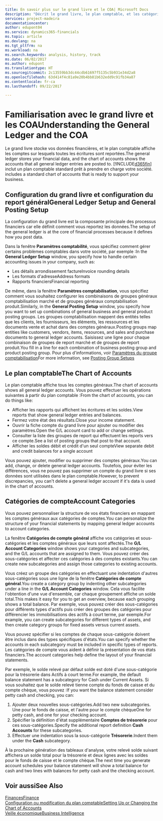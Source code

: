 ```yaml
---
title: En savoir plus sur le grand livre et le COA| Microsoft Docs
description: "Décrit le grand livre, le plan comptable, et les catégories de compte."
services: project-madeira
documentationcenter: 
author: edupont04
ms.service: dynamics365-financials
ms.topic: article
ms.devlang: na
ms.tgt_pltfrm: na
ms.workload: na
ms.search.keywords: analysis, history, track
ms.date: 06/02/2017
ms.author: edupont
ms.translationtype: HT
ms.sourcegitcommit: 2c13559bb3dc44cdb61697f5135c5b931e34d2a8
ms.openlocfilehash: 63d414f4c81a9e20b4bb81b632edd9c91fb34a87
ms.contentlocale: fr-ca
ms.lasthandoff: 09/22/2017

---
```

# <a name="understanding-the-general-ledger-and-the-coa"></a><span data-ttu-id="b021f-103">Familiarisation avec le grand livre et les COA</span><span class="sxs-lookup"><span data-stu-id="b021f-103">Understanding the General Ledger and the COA</span></span>
<span data-ttu-id="b021f-104">Le grand livre stocke vos données financières, et le plan comptable affiche les comptes sur lesquels toutes les écritures sont reportées.</span><span class="sxs-lookup"><span data-stu-id="b021f-104">The general ledger stores your financial data, and the chart of accounts shows the accounts that all general ledger entries are posted to.</span></span> [!INCLUDE[d365fin](includes/d365fin_md.md)]<span data-ttu-id="b021f-105"> inclut un plan comptable standard prêt à prendre en charge votre société.</span><span class="sxs-lookup"><span data-stu-id="b021f-105"> includes a standard chart of accounts that is ready to support your business.</span></span>

## <a name="general-ledger-setup-and-general-posting-setup"></a><span data-ttu-id="b021f-106">Configuration du grand livre et configuration du report général</span><span class="sxs-lookup"><span data-stu-id="b021f-106">General Ledger Setup and General Posting Setup</span></span>
<span data-ttu-id="b021f-107">La configuration du grand livre est la composante principale des processus financiers car elle définit comment vous reportez les données.</span><span class="sxs-lookup"><span data-stu-id="b021f-107">The setup of the general ledger is at the core of financial processes because it defines how you post data.</span></span>  

<span data-ttu-id="b021f-108">Dans la fenêtre **Paramètres comptabilité**, vous spécifiez comment gérer certains problèmes comptables dans votre société, par exemple :</span><span class="sxs-lookup"><span data-stu-id="b021f-108">In the **General Ledger Setup** window, you specify how to handle certain accounting issues in your company, such as:</span></span>  

* <span data-ttu-id="b021f-109">Les détails arrondissement facture</span><span class="sxs-lookup"><span data-stu-id="b021f-109">Invoice rounding details</span></span>  
* <span data-ttu-id="b021f-110">Les formats d'adresse</span><span class="sxs-lookup"><span data-stu-id="b021f-110">Address formats</span></span>  
* <span data-ttu-id="b021f-111">Rapports financiers</span><span class="sxs-lookup"><span data-stu-id="b021f-111">Financial reporting</span></span>  

<span data-ttu-id="b021f-112">De même, dans la fenêtre **Paramètres comptabilisation**, vous spécifiez comment vous souhaitez configurer les combinaisons de groupes généraux comptabilisation marché et de groupes généraux comptabilisation produit.</span><span class="sxs-lookup"><span data-stu-id="b021f-112">Similarly, in the **General Posting Setup** window, you specify how you want to set up combinations of general business and general product posting groups.</span></span> <span data-ttu-id="b021f-113">Les groupes comptabilisation mappent des entités telles que les clients, les fournisseurs, les éléments, les ressources et les documents vente et achat dans des comptes généraux.</span><span class="sxs-lookup"><span data-stu-id="b021f-113">Posting groups map entities like customers, vendors, items, resources, and sales and purchase documents to general ledger accounts.</span></span> <span data-ttu-id="b021f-114">Saisissez une ligne pour chaque combinaison de groupes de report marché et de groupes de report produit.</span><span class="sxs-lookup"><span data-stu-id="b021f-114">You fill in a line for each combination of business posting group and product posting group.</span></span> <span data-ttu-id="b021f-115">Pour plus d'informations, voir [Paramètres du groupe comptabilisation](finance-posting-groups.md)</span><span class="sxs-lookup"><span data-stu-id="b021f-115">For more information, see [Posting Group Setups](finance-posting-groups.md)</span></span>  

## <a name="the-chart-of-accounts"></a><span data-ttu-id="b021f-116">Le plan comptable</span><span class="sxs-lookup"><span data-stu-id="b021f-116">The Chart of Accounts</span></span>
<span data-ttu-id="b021f-117">Le plan comptable affiche tous les comptes généraux.</span><span class="sxs-lookup"><span data-stu-id="b021f-117">The chart of accounts shows all general ledger accounts.</span></span> <span data-ttu-id="b021f-118">Vous pouvez effectuer les opérations suivantes à partir du plan comptable :</span><span class="sxs-lookup"><span data-stu-id="b021f-118">From the chart of accounts, you can do things like:</span></span>  

* <span data-ttu-id="b021f-119">Afficher les rapports qui affichent les écritures et les soldes.</span><span class="sxs-lookup"><span data-stu-id="b021f-119">View reports that show general ledger entries and balances.</span></span>  
* <span data-ttu-id="b021f-120">Fermez votre état des résultats.</span><span class="sxs-lookup"><span data-stu-id="b021f-120">Close your income statement.</span></span>  
* <span data-ttu-id="b021f-121">Ouvrir la fiche compte du grand livre pour ajouter ou modifier des paramètres.</span><span class="sxs-lookup"><span data-stu-id="b021f-121">Open the G/L account card to add or change settings.</span></span>  
* <span data-ttu-id="b021f-122">Consulter la liste des groupes de report qui effectuent les reports vers ce compte.</span><span class="sxs-lookup"><span data-stu-id="b021f-122">See a list of posting groups that post to that account.</span></span>
* <span data-ttu-id="b021f-123">Afficher les soldes débit et crédit d'un seul compte</span><span class="sxs-lookup"><span data-stu-id="b021f-123">View separate debit and credit balances for a single account</span></span>  

<span data-ttu-id="b021f-124">Vous pouvez ajouter, modifier ou supprimer des comptes généraux.</span><span class="sxs-lookup"><span data-stu-id="b021f-124">You can add, change, or delete general ledger accounts.</span></span> <span data-ttu-id="b021f-125">Toutefois, pour éviter les différences, vous ne pouvez pas supprimer un compte du grand livre si ses données sont utilisées dans le plan comptable.</span><span class="sxs-lookup"><span data-stu-id="b021f-125">However, to prevent discrepancies, you can't delete a general ledger account if it's data is used in the chart of accounts.</span></span>  

## <a name="account-categories"></a><span data-ttu-id="b021f-126">Catégories de compte</span><span class="sxs-lookup"><span data-stu-id="b021f-126">Account Categories</span></span>
<span data-ttu-id="b021f-127">Vous pouvez personnaliser la structure de vos états financiers en mappant les comptes généraux aux catégories de comptes.</span><span class="sxs-lookup"><span data-stu-id="b021f-127">You can personalize the structure of your financial statements by mapping general ledger accounts to account categories.</span></span>  

<span data-ttu-id="b021f-128">La fenêtre **Catégories de compte général** affiche vos catégories et sous-catégories et les comptes généraux que leurs sont affectés.</span><span class="sxs-lookup"><span data-stu-id="b021f-128">The **G/L Account Categories** window shows your categories and subcategories, and the G/L accounts that are assigned to them.</span></span> <span data-ttu-id="b021f-129">Vous pouvez créer des sous-catégories et affecter ces catégories à des comptes existants.</span><span class="sxs-lookup"><span data-stu-id="b021f-129">You can create new subcategories and assign those categories to existing accounts.</span></span>  

<span data-ttu-id="b021f-130">Vous créez un groupe des catégories en effectuant une indentation d'autres sous-catégories sous une ligne de la fenêtre **Catégories de compte général**.</span><span class="sxs-lookup"><span data-stu-id="b021f-130">You create a category group by indenting other subcategories under a line in the **G/L Account Categories** window.</span></span> <span data-ttu-id="b021f-131">Cela vous facilite l'obtention d'une vue d'ensemble, car chaque groupement affiche un solde total.</span><span class="sxs-lookup"><span data-stu-id="b021f-131">This makes it easy for you to get an overview, because each grouping shows a total balance.</span></span> <span data-ttu-id="b021f-132">Par exemple, vous pouvez créer des sous-catégories pour différents types d'actifs puis créer des groupes des catégories pour différencier les immobilisations des actifs à court terme, par exemple.</span><span class="sxs-lookup"><span data-stu-id="b021f-132">For example, you can create subcategories for different types of assets, and then create category groups for fixed assets versus current assets.</span></span>  

<span data-ttu-id="b021f-133">Vous pouvez spécifier si les comptes de chaque sous-catégorie doivent être inclus dans des types spécifiques d'états.</span><span class="sxs-lookup"><span data-stu-id="b021f-133">You can specify whether the accounts in each subcategory must be included in specific types of reports.</span></span> <span data-ttu-id="b021f-134">Les catégories de compte vous aident à définir la présentation de vos états financiers.</span><span class="sxs-lookup"><span data-stu-id="b021f-134">The account categories help define the layout of your financial statements.</span></span>  

<span data-ttu-id="b021f-135">Par exemple, le solde relevé par défaut solde est doté d'une sous-catégorie pour la trésorerie dans Actifs à court terme.</span><span class="sxs-lookup"><span data-stu-id="b021f-135">For example, the default balance statement has a subcategory for Cash under Current Assets.</span></span> <span data-ttu-id="b021f-136">Si vous souhaitez que le solde relevé tienne compte du fonds de caisse et du compte chèque, vous pouvez :</span><span class="sxs-lookup"><span data-stu-id="b021f-136">If you want the balance statement consider petty cash and checking, you can:</span></span>  

1. <span data-ttu-id="b021f-137">Ajouter deux nouvelles sous-catégories.</span><span class="sxs-lookup"><span data-stu-id="b021f-137">Add two new subcategories.</span></span> <span data-ttu-id="b021f-138">Une pour le fonds de caisse, et l'autre pour le compte chèque</span><span class="sxs-lookup"><span data-stu-id="b021f-138">One for petty cash, and one for your checking account.</span></span>  
2. <span data-ttu-id="b021f-139">Spécifier la définition d'état supplémentaire **Comptes de trésorerie** pour ces sous-catégories.</span><span class="sxs-lookup"><span data-stu-id="b021f-139">Specify the additional report definition **Cash Accounts** for these subcategories.</span></span>  
3. <span data-ttu-id="b021f-140">Effectuer une indentation sous la sous-catégorie **Trésorerie**.</span><span class="sxs-lookup"><span data-stu-id="b021f-140">Indent them under the **Cash** subcategory.</span></span>  

<span data-ttu-id="b021f-141">À la prochaine génération des tableaux d'analyse, votre relevé solde suivant affichera un solde total pour la trésorerie et deux lignes avec les soldes pour le fonds de caisse et le compte chèque.</span><span class="sxs-lookup"><span data-stu-id="b021f-141">The next time you generate account schedules your balance statement will show a total balance for cash and two lines with balances for petty cash and the checking account.</span></span>  

## <a name="see-also"></a><span data-ttu-id="b021f-142">Voir aussi</span><span class="sxs-lookup"><span data-stu-id="b021f-142">See Also</span></span>
[<span data-ttu-id="b021f-143">Finances</span><span class="sxs-lookup"><span data-stu-id="b021f-143">Finance</span></span>](finance.md)  
[<span data-ttu-id="b021f-144">Configuration ou modification du plan comptable</span><span class="sxs-lookup"><span data-stu-id="b021f-144">Setting Up or Changing the Chart of Accounts</span></span>](finance-setup-chart-accounts.md)  
[<span data-ttu-id="b021f-145">Veille économique</span><span class="sxs-lookup"><span data-stu-id="b021f-145">Business Intelligence</span></span>](bi.md)  

